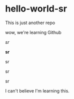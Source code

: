 # hello-world-sr
This is just another repo

wow, we're learning Github

*sr*

**sr**

sr

sr 

sr

I can't believe I'm learning this.

